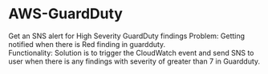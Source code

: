 # AWS-GuardDuty
Get an SNS alert for High Severity GuardDuty findings
Problem: Getting notified when there is Red finding in guardduty.
<BR>
Functionality: Solution is to trigger the CloudWatch event and send SNS to user when there is any findings with severity of greater than 7 in Guardduty.
